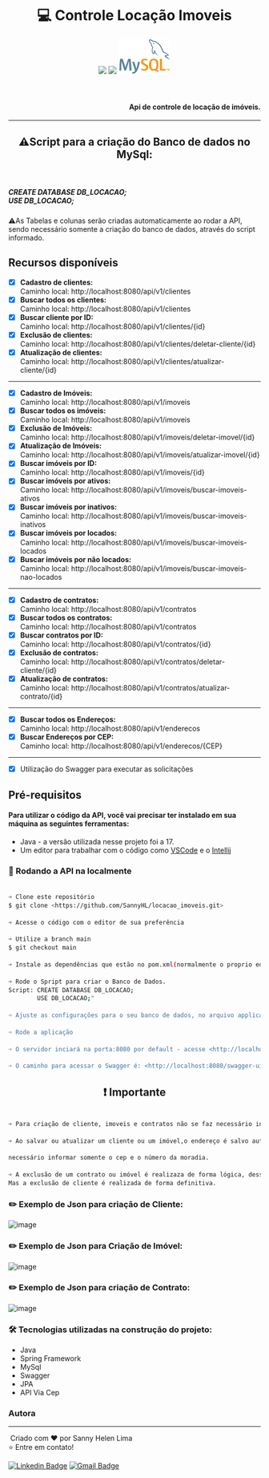 
<h1 align="center">💻 Controle Locação Imoveis</h1>

<div align="center"><img src="https://cdn.jsdelivr.net/gh/devicons/devicon/icons/java/java-original-wordmark.svg" height="70px"/>
<img src="https://cdn.jsdelivr.net/gh/devicons/devicon/icons/spring/spring-original.svg" height="70px"/>
<img src="https://raw.githubusercontent.com/docker-library/docs/c408469abbac35ad1e4a50a6618836420eb9502e/mysql/logo.png" height="70px"/></div>
<br>
<br>
<h4 align="right">Api de controle de locação de imóveis.</h4>

---------------------------------

<h2 align="center">⚠️Script para a criação do Banco de dados no MySql:</h2> 
<br>
<h5>CREATE DATABASE DB_LOCACAO; <br> USE DB_LOCACAO;</h5>
⚠️As Tabelas e colunas serão criadas automaticamente ao rodar a API, sendo necessário somente a criação do banco de dados, através do script informado.

<br>
<h2>Recursos disponíveis</h2>

- [x] **Cadastro de clientes:**
<br>Caminho local: http://localhost:8080/api/v1/clientes
- [X] **Buscar todos os clientes:**
<br>Caminho local: http://localhost:8080/api/v1/clientes
- [X] **Buscar cliente por ID:**
<br>Caminho local: http://localhost:8080/api/v1/clientes/{id}
- [x] **Exclusão de clientes:**
<br>Caminho local: http://localhost:8080/api/v1/clientes/deletar-cliente/{id}
- [X] **Atualização de clientes:**
<br>Caminho local: http://localhost:8080/api/v1/clientes/atualizar-cliente/{id}
-----------------------------
- [x] **Cadastro de Imóveis:**
<br>Caminho local: http://localhost:8080/api/v1/imoveis
- [X] **Buscar todos os imóveis:**
<br>Caminho local: http://localhost:8080/api/v1/imoveis
- [x] **Exclusão de Imóveis:**
<br>Caminho local: http://localhost:8080/api/v1/imoveis/deletar-imovel/{id}
- [X] **Atualização de Imóveis:**
<br>Caminho local: http://localhost:8080/api/v1/imoveis/atualizar-imovel/{id}
- [X] **Buscar imóveis por ID:**
<br>Caminho local: http://localhost:8080/api/v1/imoveis/{id}
- [X] **Buscar imóveis por ativos:**
<br>Caminho local: http://localhost:8080/api/v1/imoveis/buscar-imoveis-ativos
- [X] **Buscar imóveis por inativos:**
<br>Caminho local: http://localhost:8080/api/v1/imoveis/buscar-imoveis-inativos
- [X] **Buscar imóveis por locados:**
<br>Caminho local: http://localhost:8080/api/v1/imoveis/buscar-imoveis-locados
- [X] **Buscar imóveis por não locados:**
<br>Caminho local: http://localhost:8080/api/v1/imoveis/buscar-imoveis-nao-locados
------------------------------
- [x] **Cadastro de contratos:**
<br>Caminho local: http://localhost:8080/api/v1/contratos
- [X] **Buscar todos os contratos:**
<br>Caminho local: http://localhost:8080/api/v1/contratos
- [X] **Buscar contratos por ID:**
<br>Caminho local: http://localhost:8080/api/v1/contratos/{id}
- [x] **Exclusão de contratos:**
<br>Caminho local: http://localhost:8080/api/v1/contratos/deletar-cliente/{id}
- [X] **Atualização de contratos:**
<br>Caminho local: http://localhost:8080/api/v1/contratos/atualizar-contrato/{id}
------------------------------
- [X] **Buscar todos os Endereços:**
<br>Caminho local: http://localhost:8080/api/v1/enderecos
- [X] **Buscar Endereços por CEP:**
<br>Caminho local: http://localhost:8080/api/v1/enderecos/{CEP}
------------------------------
- [X] Utilização do Swagger para executar as solicitações

<h2>Pré-requisitos</h2>

#### Para utilizar o código da API, você vai precisar ter instalado em sua máquina as seguintes ferramentas:
- Java - a versão utilizada nesse projeto foi a 17.
- Um editor para trabalhar com o código como [VSCode](https://code.visualstudio.com/) e o [Intellij](https://www.jetbrains.com/idea/download)

### 🎲 Rodando a API na localmente

```bash

➩ Clone este repositório
$ git clone <https://github.com/SannyHL/locacao_imoveis.git>

➩ Acesse o código com o editor de sua preferência

➩ Utilize a branch main
$ git checkout main

➩ Instale as dependências que estão no pom.xml(normalmente o proprio editor instala as dependências)

➩ Rode o Spript para criar o Banco de Dados. 
Script: CREATE DATABASE DB_LOCACAO; 
        USE DB_LOCACAO;"

➩ Ajuste as configurações para o seu banco de dados, no arquivo application.properties que se encontra dentro da pasta resource. 

➩ Rode a aplicação

➩ O servidor inciará na porta:8080 por default - acesse <http://localhost:8080>

➩ O caminho para acessar o Swagger é: <http://localhost:8080/swagger-ui/index.html#/>

```

<h2 align="center">❗ Importante<br></h2>

```bash

➩ Para criação de cliente, imoveis e contratos não se faz necessário informar o ID pois ele será gerado automaticamente.

➩ Ao salvar ou atualizar um cliente ou um imóvel,o endereço é salvo automaticamente através da API do Via Cep, sendo 

necessário informar somente o cep e o número da moradia.

➩ A exclusão de um contrato ou imóvel é realizaza de forma lógica, dessa forma seu registro permanece no banco de dados. 
Mas a exclusão de cliente é realizada de forma definitiva.

```

<h3>✏️ Exemplo de Json para criação de Cliente:<br></h3>

![image](https://user-images.githubusercontent.com/104280692/213899057-770d4a27-417f-4ccb-94d2-1c7c66905e2a.png)

<h3>✏️ Exemplo de Json para Criação de Imóvel:<br></h3>

![image](https://user-images.githubusercontent.com/104280692/213899141-154d563c-753d-4b06-af44-7c8de996d64a.png)

<h3>✏️ Exemplo de Json para criação de Contrato:<br></h3>

![image](https://user-images.githubusercontent.com/104280692/213900448-3a83df3b-f487-4218-9e31-c83ee43fee62.png)



### 🛠 Tecnologias utilizadas na construção do projeto:

- Java
- Spring Framework
- MySql
- Swagger
- JPA
- API Via Cep


### Autora
---

<img src="https://user-images.githubusercontent.com/104280692/194205159-83b3bca2-3f59-40cd-b909-9bb0b8e40825.png" width="250px;" alt=""/>
Criado com ❤️ por Sanny Helen Lima <br>
⭐ Entre em contato!
<br>


[![Linkedin Badge](https://img.shields.io/badge/-SannyHL-blue?style=flat-square&logo=Linkedin&logoColor=white&link=https://www.linkedin.com/in/sannyhelenlima/)](https://www.linkedin.com/in/sannyhelenlima) 
[![Gmail Badge](https://img.shields.io/badge/-sannyhelenlima@gmail.com-c14438?style=flat-square&logo=Gmail&logoColor=white&link=mailto:sannyhelenlima@gmail.com)](mailto:sannyhelenlima@gmail.com)

